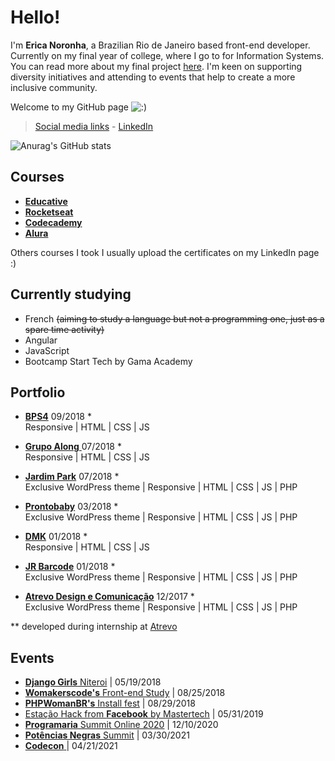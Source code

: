
# Hello!
I'm **Erica Noronha**, a Brazilian Rio de Janeiro based front-end developer. 
Currently on my final year of college, where I go to for Information Systems. You can read more about my final project [here](https://github.com/ericanoronha/TCC). I'm keen on supporting diversity initiatives and attending to events that help to create a more inclusive community.

Welcome to my GitHub page ![:)](https://portfolio.ericanoronha.repl.co/img/s2.gif)  

> [Social media links](https://linktr.ee/ericanoronha/) - [LinkedIn](https://www.linkedin.com/in/ericanoronha/)

![Anurag's GitHub stats](https://github-readme-stats.vercel.app/api?username=ericanoronha&show_icons=true&theme=cobalt)


## Courses

- [**Educative**](https://www.educative.io/profile/view/4604416810811392 "Check out my profile on Educative")
- [**Rocketseat**](https://app.rocketseat.com.br/me/ericanoronha "Check out my profile on Rocketseat")
- [**Codecademy**](https://www.codecademy.com/profiles/ericanoronha "Check out my profile on Codecademy")
- [**Alura**](https://cursos.alura.com.br/user/erica-noronha "Check out my profile on Alura")

Others courses I took I usually upload the certificates on my LinkedIn page :)

## Currently studying
- French ~~(aiming to study a language but not a programming one, just as a spare time activity)~~
- Angular 
- JavaScript
- Bootcamp Start Tech by Gama Academy

## Portfolio

- [**BPS4**](https://bps4.com.br/ "BPS4")
09/2018 *  
Responsive | HTML | CSS | JS  

- [**Grupo Along** ](http://grupoalong.com.br/ "Grupo Along")
07/2018 *  
Responsive | HTML | CSS | JS  

- [**Jardim Park**](https://jardimpark.com.br/ "Jardim Park")
07/2018 *  
Exclusive WordPress theme | Responsive | HTML | CSS | JS | PHP 

- [**Prontobaby**](http://prontobaby.com.br/ "Prontobaby")
03/2018 *  
Exclusive WordPress theme | Responsive | HTML | CSS | JS | PHP 

- [**DMK**](http://dmk.eco.br/ "DMK") 
01/2018 *  
Responsive | HTML | CSS | JS 

- [**JR Barcode**](http://www.jrbarcode.com.br/ "JR Barcode") 
01/2018 *                    
Exclusive WordPress theme | Responsive | HTML | CSS | JS | PHP 

- [**Atrevo Design e Comunicação**](https://atrevo.design/ "Atrevo Design e Comunicação")
12/2017 *                       
Exclusive WordPress theme | Responsive | HTML | CSS | JS | PHP 

** developed during internship at [Atrevo](https://atrevo.design/ "Atrevo Comunicação e Design")


## Events
- [**Django Girls** Niteroi](https://djangogirls.org/niteroi3/ "Django Girls Niteroi") | 05/19/2018
- [**Womakerscode's** Front-end Study](https://www.meetup.com/WoMakersCode/events/253326574/ "Front-end Study - Womakerscode") | 08/25/2018
- [**PHPWomanBR's** Install fest](https://www.facebook.com/permalink.php?story_fbid=517175788724118&id=308635306244835 "Installfest **PHPWomen**") | 08/29/2018
- [ Estação Hack from **Facebook** by Mastertech](https://estacaohacknaestrada.mastertech.com.br/ "Estação Hack From Facebook na Estrada by Mastertech") | 05/31/2019
- [**Programaria**  Summit Online 2020](https://programariasummit.4.events/#/ "Programaria Summit Online 2020") | 12/10/2020
- [**Potências Negras**  Summit](https://potenciasnegras.com.br/ "Potências Negras Summit") | 03/30/2021
- [**Codecon** ](https://codecon.dev/ "code<con>") | 04/21/2021

